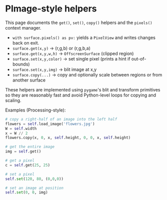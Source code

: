 # PImage-style helpers

This page documents the `get()`, `set()`, `copy()` helpers and the `pixels()` context manager.

- `with surface.pixels() as pv:` yields a `PixelView` and writes changes back on exit.
- `surface.get(x,y)` -> (r,g,b) or (r,g,b,a)
- `surface.get(x,y,w,h)` -> `OffscreenSurface` (clipped region)
- `surface.set(x,y,color)` -> set single pixel (prints a hint if out-of-bounds)
- `surface.set(x,y,img)` -> blit image at x,y
- `surface.copy(...)` -> copy and optionally scale between regions or from another surface

These helpers are implemented using `pygame`'s blit and transform primitives so
they are reasonably fast and avoid Python-level loops for copying and scaling.

Examples (Processing-style):

```py
# copy a right-half of an image into the left half
flowers = self.load_image('flowers.jpg')
W = self.width
x = W // 2
flowers.copy(x, 0, x, self.height, 0, 0, x, self.height)

# get the entire image
img = self.get()

# get a pixel
c = self.get(25, 25)

# set a pixel
self.set(120, 80, (0,0,0))

# set an image at position
self.set(0, 0, img)
```
